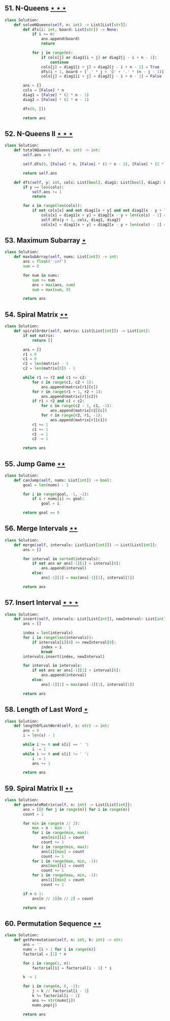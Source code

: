 ## 51. N-Queens [$\star\star\star$](https://leetcode.com/problems/n-queens)

```python
class Solution:
    def solveNQueens(self, n: int) -> List[List[str]]:
        def dfs(i: int, board: List[str]) -> None:
            if i == n:
                ans.append(board)
                return

            for j in range(n):
                if cols[j] or diag1[i + j] or diag2[j - i + n - 1]:
                    continue
                cols[j] = diag1[i + j] = diag2[j - i + n - 1] = True
                dfs(i + 1, board + ['.' * j + 'Q' + '.' * (n - j - 1)])
                cols[j] = diag1[i + j] = diag2[j - i + n - 1] = False

        ans = []
        cols = [False] * n
        diag1 = [False] * (2 * n - 1)
        diag2 = [False] * (2 * n - 1)

        dfs(0, [])

        return ans
```

## 52. N-Queens II [$\star\star\star$](https://leetcode.com/problems/n-queens-ii)

```python
class Solution:
    def totalNQueens(self, n: int) -> int:
        self.ans = 0

        self.dfs(0, [False] * n, [False] * (2 * n - 1), [False] * (2 * n - 1))

        return self.ans

    def dfs(self, y: int, cols: List[bool], diag1: List[bool], diag2: List[bool]) -> None:
        if y == len(cols):
            self.ans += 1
            return

        for x in range(len(cols)):
            if not cols[x] and not diag1[x + y] and not diag2[x - y + len(cols) - 1]:
                cols[x] = diag1[x + y] = diag2[x - y + len(cols) - 1] = True
                self.dfs(y + 1, cols, diag1, diag2)
                cols[x] = diag1[x + y] = diag2[x - y + len(cols) - 1] = False
```

## 53. Maximum Subarray [$\star$](https://leetcode.com/problems/maximum-subarray)

```python
class Solution:
    def maxSubArray(self, nums: List[int]) -> int:
        ans = float('-inf')
        sum = 0

        for num in nums:
            sum += num
            ans = max(ans, sum)
            sum = max(sum, 0)

        return ans
```

## 54. Spiral Matrix [$\star\star$](https://leetcode.com/problems/spiral-matrix)

```python
class Solution:
    def spiralOrder(self, matrix: List[List[int]]) -> List[int]:
        if not matrix:
            return []

        ans = []
        r1 = 0
        c1 = 0
        r2 = len(matrix) - 1
        c2 = len(matrix[0]) - 1

        while r1 <= r2 and c1 <= c2:
            for c in range(c1, c2 + 1):
                ans.append(matrix[r1][c])
            for r in range(r1 + 1, r2 + 1):
                ans.append(matrix[r][c2])
            if r1 < r2 and c1 < c2:
                for c in range(c2 - 1, c1, -1):
                    ans.append(matrix[r2][c])
                for r in range(r2, r1, -1):
                    ans.append(matrix[r][c1])
            r1 += 1
            c1 += 1
            r2 -= 1
            c2 -= 1

        return ans
```

## 55. Jump Game [$\star\star$](https://leetcode.com/problems/jump-game)

```python
class Solution:
    def canJump(self, nums: List[int]) -> bool:
        goal = len(nums) - 1

        for i in range(goal, -1, -1):
            if i + nums[i] >= goal:
                goal = i

        return goal == 0
```

## 56. Merge Intervals [$\star\star$](https://leetcode.com/problems/merge-intervals)

```python
class Solution:
    def merge(self, intervals: List[List[int]]) -> List[List[int]]:
        ans = []

        for interval in sorted(intervals):
            if not ans or ans[-1][1] < interval[0]:
                ans.append(interval)
            else:
                ans[-1][1] = max(ans[-1][1], interval[1])

        return ans
```

## 57. Insert Interval [$\star\star\star$](https://leetcode.com/problems/insert-interval)

```python
class Solution:
    def insert(self, intervals: List[List[int]], newInterval: List[int]) -> List[List[int]]:
        ans = []

        index = len(intervals)
        for i in range(len(intervals)):
            if intervals[i][0] >= newInterval[0]:
                index = i
                break
        intervals.insert(index, newInterval)

        for interval in intervals:
            if not ans or ans[-1][1] < interval[0]:
                ans.append(interval)
            else:
                ans[-1][1] = max(ans[-1][1], interval[1])

        return ans
```

## 58. Length of Last Word [$\star$](https://leetcode.com/problems/length-of-last-word)

```python
class Solution:
    def lengthOfLastWord(self, s: str) -> int:
        ans = 0
        i = len(s) - 1

        while i >= 0 and s[i] == ' ':
            i -= 1
        while i >= 0 and s[i] != ' ':
            i -= 1
            ans += 1

        return ans
```

## 59. Spiral Matrix II [$\star\star$](https://leetcode.com/problems/spiral-matrix-ii)

```python
class Solution:
    def generateMatrix(self, n: int) -> List[List[int]]:
        ans = [[0 for j in range(n)] for i in range(n)]
        count = 1

        for min in range(n // 2):
            max = n - min - 1
            for i in range(min, max):
                ans[min][i] = count
                count += 1
            for i in range(min, max):
                ans[i][max] = count
                count += 1
            for i in range(max, min, -1):
                ans[max][i] = count
                count += 1
            for i in range(max, min, -1):
                ans[i][min] = count
                count += 1

        if n & 1:
            ans[n // 2][n // 2] = count

        return ans
```

## 60. Permutation Sequence [$\star\star$](https://leetcode.com/problems/permutation-sequence)

```python
class Solution:
    def getPermutation(self, n: int, k: int) -> str:
        ans = ''
        nums = [i + 1 for i in range(n)]
        factorial = [1] * n

        for i in range(1, n):
            factorial[i] = factorial[i - 1] * i

        k -= 1

        for i in range(n, 0, -1):
            j = k // factorial[i - 1]
            k %= factorial[i - 1]
            ans += str(nums[j])
            nums.pop(j)

        return ans
```
